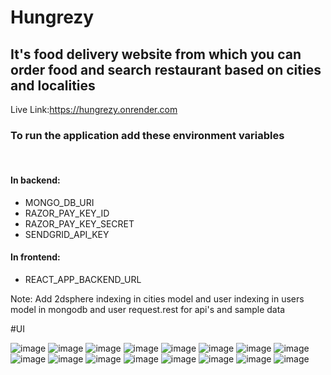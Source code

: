 # Hungrezy

<h2>It's food delivery website from which you can order food and search restaurant based on cities and localities</h2>

Live Link:https://hungrezy.onrender.com

<h3>To run the application add these environment variables</h3><br>
<h4>In backend:</h4>
<ul>
<li>MONGO_DB_URI</li>
<li>RAZOR_PAY_KEY_ID</li>
<li>RAZOR_PAY_KEY_SECRET</li>
<li>SENDGRID_API_KEY</li>
</ul>
<h4>In frontend:</h4>
<ul><li>REACT_APP_BACKEND_URL</li></ul>

Note: Add 2dsphere indexing in cities model and user indexing in users model in mongodb and user request.rest for api's and sample data


#UI


![image](https://github.com/kratos-090/Hungrezy/assets/64844155/a39d5ee8-1893-41a3-9827-40dc3a725f5a)
![image](https://github.com/kratos-090/Hungrezy/assets/64844155/ab283a79-c4a1-41eb-8d63-a507148bf4ec)
![image](https://github.com/kratos-090/Hungrezy/assets/64844155/b37dc823-0d4a-4e64-9164-03cd239ea2a3)
![image](https://github.com/kratos-090/Hungrezy/assets/64844155/fa41e216-0965-4428-b10e-b7fb881f8386)
![image](https://github.com/kratos-090/Hungrezy/assets/64844155/4e621da1-499f-41bc-ab26-9286b7061dcd)
![image](https://github.com/kratos-090/Hungrezy/assets/64844155/fdb53f33-37c4-4c7e-b08d-911ec66448e9)
![image](https://github.com/kratos-090/Hungrezy/assets/64844155/6c084c47-9c95-49c2-a0d0-03dbd1df416a)
![image](https://github.com/kratos-090/Hungrezy/assets/64844155/da451d14-0912-489d-9da7-4d18610785ca)
![image](https://github.com/kratos-090/Hungrezy/assets/64844155/a699830f-aa73-4136-b4d2-489fd7152a16)
![image](https://github.com/kratos-090/Hungrezy/assets/64844155/72c2acf3-692f-4e0b-9496-cab4b231aa5b)
![image](https://github.com/kratos-090/Hungrezy/assets/64844155/041aa0b4-a0d9-4d9d-8ae5-103bcd8e92ac)
![image](https://github.com/kratos-090/Hungrezy/assets/64844155/148f0f6b-102d-4af4-905f-fb65516f3fff)
![image](https://github.com/kratos-090/Hungrezy/assets/64844155/8d0bf6b3-1920-43b0-a785-8568d93b0acc)
![image](https://github.com/kratos-090/Hungrezy/assets/64844155/0a4a7897-8554-4f87-8cc4-743171b8d91b)
![image](https://github.com/kratos-090/Hungrezy/assets/64844155/0be43f0f-8f13-4aa2-81b0-b2669b7bfd74)
![image](https://github.com/kratos-090/Hungrezy/assets/64844155/64e14e9b-c8e9-4247-bba6-7d06dfaf590c)





